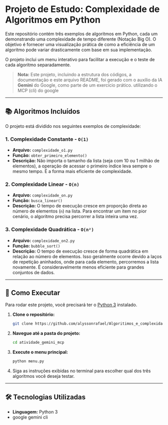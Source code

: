 # Projeto de Estudo: Complexidade de Algoritmos em Python

Este repositório contém três exemplos de algoritmos em Python, cada um demonstrando uma complexidade de tempo diferente (Notação Big O). O objetivo é fornecer uma visualização prática de como a eficiência de um algoritmo pode variar drasticamente com base em sua implementação.

O projeto inclui um menu interativo para facilitar a execução e o teste de cada algoritmo separadamente.

> **Nota:** Este projeto, incluindo a estrutura dos códigos, a documentação e este arquivo README, foi gerado com o auxílio da IA **Gemini** do Google, como parte de um exercício prático. utilizando o MCP (cli) do google

---

## 📚 Algoritmos Incluídos

O projeto está dividido nos seguintes exemplos de complexidade:

### 1. Complexidade Constante - `O(1)`

- **Arquivo:** `complexidade_o1.py`
- **Função:** `obter_primeiro_elemento()`
- **Descrição:** Não importa o tamanho da lista (seja com 10 ou 1 milhão de elementos), a operação de acessar o primeiro índice leva sempre o mesmo tempo. É a forma mais eficiente de complexidade.

### 2. Complexidade Linear - `O(n)`

- **Arquivo:** `complexidade_on.py`
- **Função:** `busca_linear()`
- **Descrição:** O tempo de execução cresce em proporção direta ao número de elementos (`n`) na lista. Para encontrar um item no pior cenário, o algoritmo precisa percorrer a lista inteira uma vez.

### 3. Complexidade Quadrática - `O(n²)`

- **Arquivo:** `complexidade_on2.py`
- **Função:** `bubble_sort()`
- **Descrição:** O tempo de execução cresce de forma quadrática em relação ao número de elementos. Isso geralmente ocorre devido a laços de repetição aninhados, onde para cada elemento, percorremos a lista novamente. É consideravelmente menos eficiente para grandes conjuntos de dados.

---

## 🚀 Como Executar

Para rodar este projeto, você precisará ter o [Python 3](https://www.python.org/downloads/) instalado.

1. **Clone o repositório:**

   ```bash
   git clone https://github.com/alyssonrafael/Algoritimos_e_complexidade
   ```
2. **Navegue até a pasta do projeto:**

   ```bash
   cd atividade_gemini_mcp
   ```
3. **Execute o menu principal:**

   ```bash
   python menu.py
   ```
4. Siga as instruções exibidas no terminal para escolher qual dos três algoritmos você deseja testar.

---

## 🛠️ Tecnologias Utilizadas

- **Linguagem:** Python 3
- google gemini cli
